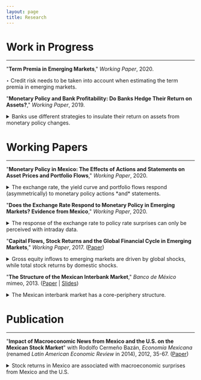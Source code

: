 ```yaml
---
layout: page
title: Research
---
```


# Work in Progress

---

"**Term Premia in Emerging Markets**," *Working Paper*, 2020. <!-- (Paper &#124; Slides &#124; Data &#124; Code) -->

‣ Credit risk needs to be taken into account when estimating the term premia in emerging markets.
<!-- ‣•▴▪︎‣ -->

"**Monetary Policy and Bank Profitability: Do Banks Hedge Their Return on Assets?**," *Working Paper*, 2019. <!-- (Paper &#124; Slides &#124; Data &#124; Code) -->

<!-- ‣ Banks use different strategies to insulate their return on assets from monetary policy changes. -->

<details>
  <summary> Banks use different strategies to insulate their return on assets from monetary policy changes. </summary>

  ***Abstract***: Using bank-level data from Mexico, this paper shows that banks insulate their return on assets (ROA) from monetary policy changes using different strategies. The ROA components of some banks are insensitive to changes in monetary policy, especially their net interest margin (NIM) since they match their interest income and expenses. Meanwhile, other banks offset changes in their NIM with other ROA components. The strategy implemented depends on the charter (domestic or foreign) and business model. For example, the largest banks do not match their interest income and expenses. Subsidiaries of foreign banks, however, are closer to matching than domestic banks.

</details>


# Working Papers

---

"**Monetary Policy in Mexico: The Effects of Actions and Statements on Asset Prices and Portfolio Flows**," *Working Paper*, 2020. <!-- (Paper &#124; Slides &#124; Data &#124; Code) -->

<!-- ‣The exchange rate, the yield curve and portfolio flows respond (asymmetrically) to monetary policy actions *and* statements. -->

<details>
  <summary> The exchange rate, the yield curve and portfolio flows respond (asymmetrically) to monetary policy actions *and* statements. </summary>

  ***Abstract***: This paper studies the effects of monetary policy actions and statements on the exchange rate, the yield curve and portfolio flows in a representative emerging economy. I use a new dataset of intraday changes in asset prices around monetary policy announcements in Mexico to identify exogenous monetary policy surprises. The results show that asset prices and portfolio flows respond significantly not only to actions but to statements. Therefore, even though the policy rate has not bee constrained by the effective lower bound, the central bank has the ability to alter policy rate expectations via statements, influencing long-term bond yields and portfolio inflows but not the currency; the exchange rate only reacts to surprises in the current policy rate. Moreover, the response of asset prices and portfolio flows to actions and statements is asymmetric, they react differently to monetary tightenings than easings.

</details>

"**Does the Exchange Rate Respond to Monetary Policy in Emerging Markets? Evidence from Mexico**," *Working Paper*, 2020. <!-- (Paper &#124; Slides &#124; Data &#124; Code) -->

<!-- ‣ The response of the exchange rate to policy rate surprises can only be perceived with intraday data. -->

<details>
  <summary> The response of the exchange rate to policy rate surprises can only be perceived with intraday data. </summary>

  ***Abstract***: Monetary policy in advanced countries exerts a strong impact on exchange rates. In emerging markets, however, the evidence shows that the exchange rate response is low or nonexistent, even using daily data, which has been characterized as a high-frequency exchange rate puzzle. I use an event study methodology and a new dataset of intraday changes in asset prices around monetary policy announcements in Mexico to identify exogenous shocks to the policy rate. The results show that an unanticipated increase in the policy rate appreciates the currency, and raises bond yields. The exchange rate puzzle is explained using a validation study by comparing intraday and daily changes in asset prices. The analysis reveals that the exchange rate response is sensitive to data frequency; it can only be perceived with intraday data. Further, this sensitivity is characteristic of the exchange rate since the monetary policy effect on the yield curve is still observed with daily data.

</details>

"**Capital Flows, Stock Returns and the Global Financial Cycle in Emerging Markets**," *Working Paper*, 2017. ([Paper](/files/research/GFCyPaper.pdf)) <!-- Abstract -->

<!-- ‣ Gross equity inflows to emerging markets are driven by global shocks, while total stock returns by domestic shocks. -->

<details>
  <summary> Gross equity inflows to emerging markets are driven by global shocks, while total stock returns by domestic shocks. </summary>

  ***Abstract***: This paper proposes a simple methodology to identify push and pull factors using gross capital inflows and stock market returns. The analysis is conducted over a panel of 16 emerging markets from 1999 to 2015. A portfolio allocation model is used to guide the identification strategy. The model is consistent with the empirical results. Gross equity inflows are mainly driven by push shocks and total returns by pull shocks. Both shocks are correlated with the VIX.

</details>

<!--
<img align="left" width="300" height="150" src="/files/research/GFCyFigA.png" alt="Decomposition of Inflows">
<img align="rigt" width="300" height="150" src="/files/research/GFCyFigB.png" alt="Decomposition of Total Returns">
-->

<!--
<hr style="width:20%">
hr {
width: 50%;
margin-left: auto;
margin-right: auto;
}
-->

"**The Structure of the Mexican Interbank Market**," *Banco de México* mimeo, 2013. ([Paper](/files/research/TieringPaper.pdf) &#124; [Slides](/files/research/TieringSlides.pdf)) <!-- Abstract -->

<!-- ‣ The Mexican interbank market has a core-periphery structure. -->

<details>
  <summary> The Mexican interbank market has a core-periphery structure. </summary>

  ***Abstract***: This paper provides evidence that the Mexican interbank market is tiered. I fit the core-periphery model developed by Craig and von Peter (2010) to 157 daily networks (from January 3 to August 15, 2011) of bilateral exposures (aggregated and disaggregated) between 41 commercial banks and 6 development banks. The main findings are (i) the core-periphery model provides a better fit to the Mexican interbank market than random networks, that is there are money center banks that intermediate with the rest of the banks in the market, (ii) the size and the composition of this group of banks is remarkably stable over time for aggregated (and some disaggregated) networks, (iii) the relations (borrowing and lending) between banks in the core and the periphery are asymmetric. The results are robust and significant.

</details>

<!--
<img align="left" width="300" height="150" src="/files/research/TieringFigA.png" alt="Links within and between tiers">
<img align="rigt" width="300" height="150" src="/files/research/TieringFigB.png" alt="Core-periphery network">
-->


# Publication

---

"**Impact of Macroeconomic News from Mexico and the U.S. on the Mexican Stock Market**" with Rodolfo Cermeño Bazán, *Economía Mexicana* (renamed *Latin American Economic Review* in 2014), 2012, 35-67. ([Paper](http://www.economiamexicana.cide.edu/num_anteriores/XXI-1/02_EM_Impacto%20de%20sorpresas(35-67).pdf)) <!-- Abstract -->

<!-- ‣ Stock returns in Mexico are associated with macroeconomic surprises from Mexico *and* the U.S. -->

<details>
  <summary> Stock returns in Mexico are associated with macroeconomic surprises from Mexico and the U.S. </summary>

  ***Abstract***: This paper studies the relationship between the arrival of macroeconomic news and the Mexican stock market. We examine the reaction of daily excess returns of the stock price index, and seven sector portfolios, to macroeconomic news from Mexico and the U.S. We use GARCH models and focus on the unexpected component of the news from 2003 to 2008. We find that the dynamics of daily returns in the Mexican stock market is linked to the arrival of new information (surprises) on macroeconomic fundamentals of both Mexico and the U.S.

</details>

<!--
<img align="middle" width="300" height="150" src="/files/research/VolMacroNewsFigA.png" alt="Volatility and U.S. Macroeconomic News">
-->

